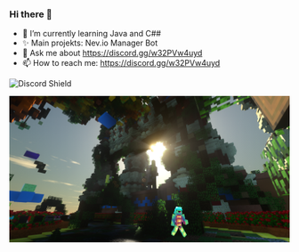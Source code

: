 ### Hi there 👋


- 🌱 I’m currently learning Java and C##
- ✨ Main projekts: Nev.io Manager Bot
- 💬 Ask me about https://discord.gg/w32PVw4uyd
- 📫 How to reach me: https://discord.gg/w32PVw4uyd


<img src="https://discordapp.com/api/guilds/833469624347262997/widget.png?style=shield" alt="Discord Shield"/>

<div align="center">
  
  

[![ Logo ](Screenshot_103.png)](https://discord.gg/w32PVw4uyd)


</div>



